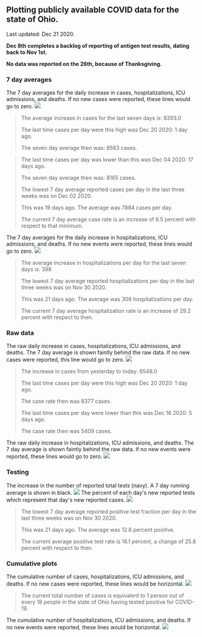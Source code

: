 ## Plotting publicly available COVID data for the state of Ohio. 

Last updated: Dec 21 2020. 

**Dec 8th completes a backlog of reporting of antigen test results, dating back to Nov 1st.**

**No data was reported on the 26th, because of Thanksgiving.**
### 7 day averages
The 7 day averages for the daily increase in cases, hospitalizations, ICU admissions, and deaths. If no new cases were reported, these lines would go to zero.
![](7dayaverage_cases.png)

>The average increase in cases for the last seven days is: 8393.0
>
>The last time cases per day were this high was Dec 20 2020: 1 day ago.
>
>The seven day average then was: 8583 cases.

>
>The last time cases per day was lower than this was Dec 04 2020: 17 days ago.
>
>The seven day average then was: 8165 cases.
>
>The lowest 7 day average reported cases per day in the last three weeks was on Dec 02 2020.
>
>This was 19 days ago. The average was 7884 cases per day.
>
>The current 7 day average case rate is an increase of 6.5 percent with respect to that minimum.

The 7 day averages for the daily increase in hospitalizations, ICU admissions, and deaths. If no new events were reported, these lines would go to zero.
![](7dayaverage_hospital.png)

>The average increase in hospitalizations per day for the last seven days is: 398
>
>The lowest 7 day average reported hospitalizations per day in the last three weeks was on Nov 30 2020.
>
>This was 21 days ago. The average was 308 hospitalizations per day.
>
>The current 7 day average hospitalization rate is an increase of 29.2 percent with respect to then.

### Raw data
The raw daily increase in cases, hospitalizations, ICU admissions, and deaths. The 7 day average is shown faintly behind the raw data. If no new cases were reported, this line would go to zero.
![](DailyCases.png)

>The increase in cases from yesterday to today: 6548.0 
>
>The last time cases per day were this high was Dec 20 2020: 1 day ago. 
>
>The case rate then was 8377 cases.
>
>The last time cases per day were lower than this was Dec 16 2020: 5 days ago. 
>
>The case rate then was 5409 cases.

The raw daily increase in hospitalizations, ICU admissions, and deaths. The 7 day average is shown faintly behind the raw data. If no new events were reported, these lines would go to zero.
![](DailyHospitalizations.png)

### Testing

The increase in the number of reported total tests (navy). A 7 day running average is shown in black.
![](DailyTests.png)
The percent of each day's new reported tests which represent that day's new reported cases.
![](percentpositive_tests.png)

>The lowest 7 day average reported positive test fraction per day in the last three weeks was on Nov 30 2020.
>
>This was 21 days ago. The average was 12.8 percent positive. 
>
>The current average positive test rate is 16.1 percent, a change of 25.8 percent with respect to then. 

### Cumulative plots
The cumulative number of cases, hospitalizations, ICU admissions, and deaths. If no new cases were reported, these lines would be horizontal.
![](Cases.png)

>The current total number of cases is equivalent to 1 person out of every 18 people in the state of Ohio having tested positive for COVID-19.

The cumulative number of hospitalizations, ICU admissions, and deaths. If no new events were reported, these lines would be horizontal.
![](Hospitalizations.png)
